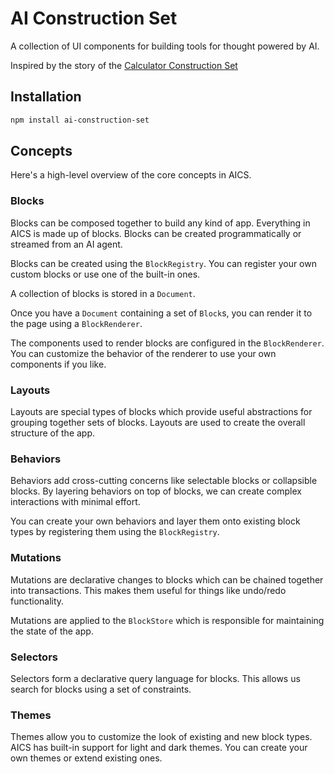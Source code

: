 # AI Construction Set

A collection of UI components for building tools for thought powered by AI.

Inspired by the story of the [Calculator Construction Set](https://www.folklore.org/StoryView.py?story=Calculator_Construction_Set.txt)

## Installation

```bash
npm install ai-construction-set
```

## Concepts

Here's a high-level overview of the core concepts in AICS.

### Blocks

Blocks can be composed together to build any kind of app. Everything in AICS is made up of blocks. Blocks can be created programmatically or streamed from an AI agent.

Blocks can be created using the `BlockRegistry`. You can register your own custom blocks or use one of the built-in ones.

A collection of blocks is stored in a `Document`.

Once you have a `Document` containing a set of `Block`s, you can render it to the page using a `BlockRenderer`.

The components used to render blocks are configured in the `BlockRenderer`. You can customize the behavior of the renderer to use your own components if you like.

### Layouts

Layouts are special types of blocks which provide useful abstractions for grouping together sets of blocks. Layouts are used to create the overall structure of the app.

### Behaviors

Behaviors add cross-cutting concerns like selectable blocks or collapsible blocks. By layering behaviors on top of blocks, we can create complex interactions with minimal effort.

You can create your own behaviors and layer them onto existing block types by registering them using the `BlockRegistry`.

### Mutations

Mutations are declarative changes to blocks which can be chained together into transactions. This makes them useful for things like undo/redo functionality.

Mutations are applied to the `BlockStore` which is responsible for maintaining the state of the app.

### Selectors

Selectors form a declarative query language for blocks. This allows us search for blocks using a set of constraints.

### Themes

Themes allow you to customize the look of existing and new block types. AICS has built-in support for light and dark themes. You can create your own themes or extend existing ones.
